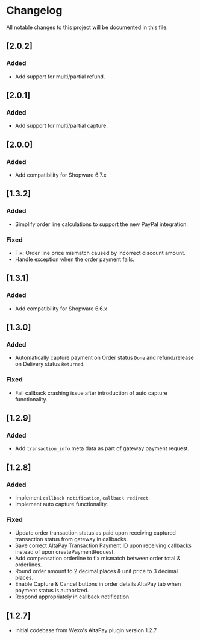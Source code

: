 # Changelog
All notable changes to this project will be documented in this file.

## [2.0.2]
### Added
- Add support for multi/partial refund.

## [2.0.1]
### Added
- Add support for multi/partial capture.

## [2.0.0]
### Added
- Add compatibility for Shopware 6.7.x

## [1.3.2]
### Added
- Simplify order line calculations to support the new PayPal integration.
### Fixed
- Fix: Order line price mismatch caused by incorrect discount amount.
- Handle exception when the order payment fails.

## [1.3.1]
### Added
- Add compatibility for Shopware 6.6.x

## [1.3.0]
### Added
-  Automatically capture payment on Order status `Done` and refund/release on Delivery status `Returned`.
### Fixed
- Fail callback crashing issue after introduction of auto capture functionality.
  
##   [1.2.9]
### Added
- Add `transaction_info` meta data as part of gateway payment request.

## [1.2.8]
### Added
- Implement `callback notification`, `callback redirect`.
- Implement auto capture functionality.
### Fixed
- Update order transaction status as paid upon receiving captured transaction status from gateway in callbacks.
- Save correct AltaPay Transaction Payment ID upon receiving callbacks instead of upon createPaymentRequest.
- Add compensation orderline to fix mismatch between order total & orderlines.
- Round order amount to 2 decimal places & unit price to 3 decimal places.
- Enable Capture & Cancel buttons in order details AltaPay tab when payment status is authorized.
- Respond appropriately in callback notification.

## [1.2.7]
- Initial codebase from Wexo's AltaPay plugin version 1.2.7
 